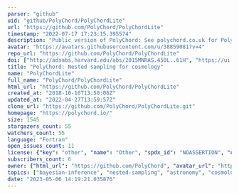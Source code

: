 ```yaml
---
parser: "github"
uid: "github/PolyChord/PolyChordLite"
url: "https://github.com/PolyChord/PolyChordLite"
timestamp: "2022-07-17 17:23:15.395574"
description: "Public version of PolyChord: See polychord.co.uk for PolyChordPro"
avatar: "https://avatars.githubusercontent.com/u/38859081?v=4"
repo_url: "https://github.com/PolyChord/PolyChordLite"
doi: ["http://adsabs.harvard.edu/abs/2015MNRAS.450L..61H", "https://ui.adsabs.harvard.edu/abs/2015ascl.soft02011H/abstract"]
title: "PolyChord: Nested sampling for cosmology"
name: "PolyChordLite"
full_name: "PolyChord/PolyChordLite"
html_url: "https://github.com/PolyChord/PolyChordLite"
created_at: "2018-10-10T13:50:06Z"
updated_at: "2022-04-27T13:59:57Z"
clone_url: "https://github.com/PolyChord/PolyChordLite.git"
homepage: "https://polychord.io/"
size: 1545
stargazers_count: 55
watchers_count: 55
language: "Fortran"
open_issues_count: 11
license: {"key": "other", "name": "Other", "spdx_id": "NOASSERTION", "url": null, "node_id": "MDc6TGljZW5zZTA="}
subscribers_count: 6
owner: {"html_url": "https://github.com/PolyChord", "avatar_url": "https://avatars.githubusercontent.com/u/38859081?v=4", "login": "PolyChord", "type": "Organization"}
topics: ["bayesian-inference", "nested-sampling", "astronomy", "cosmology", "particle-physics", "sampling-methods", "statistics", "polychord", "log-likelihood", "mpi", "posterior", "openmpi", "gfortran"]
date: "2023-05-06 14:19:21.035876"
---
```

